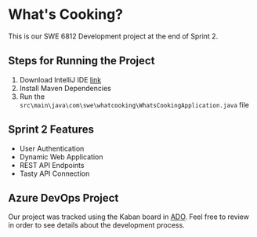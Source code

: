# What's Cooking?
This is our SWE 6812 Development project at the end of Sprint 2.
## Steps for Running the Project

1. Download IntelliJ IDE [link](https://www.jetbrains.com/idea/download/#section=windows)
2. Install Maven Dependencies
3. Run the `src\main\java\com\swe\whatcooking\WhatsCookingApplication.java` file

## Sprint 2 Features
- User Authentication
- Dynamic Web Application
- REST API Endpoints
- Tasty API Connection

## Azure DevOps Project
Our project was tracked using the Kaban board in [ADO](https://dev.azure.com/KSU-Team5-WhatsCookingApp/Whats%20Cooking%20App).
Feel free to review in order to see details about the development process.
